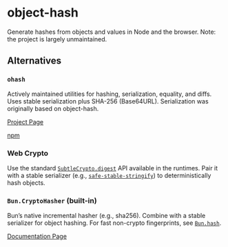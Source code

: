 # object-hash

Generate hashes from objects and values in Node and the browser. Note: the project is largely unmaintained.

## Alternatives

### `ohash`

Actively maintained utilities for hashing, serialization, equality, and diffs. Uses stable serialization plus SHA-256 (Base64URL). Serialization was originally based on object-hash.

[Project Page](https://github.com/unjs/ohash)

[npm](https://www.npmjs.com/package/ohash)

### Web Crypto

Use the standard [`SubtleCrypto.digest`](https://developer.mozilla.org/en-US/docs/Web/API/SubtleCrypto/digest) API available in the runtimes. Pair it with a stable serializer (e.g., [`safe-stable-stringify`](https://github.com/BridgeAR/safe-stable-stringify)) to deterministically hash objects.

### `Bun.CryptoHasher` (built-in)

Bun’s native incremental hasher (e.g., sha256). Combine with a stable serializer for object hashing. For fast non-crypto fingerprints, see [`Bun.hash`](https://bun.com/reference/bun/hash).

[Documentation Page](https://bun.com/reference/bun/CryptoHasher)
